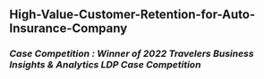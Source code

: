## High-Value-Customer-Retention-for-Auto-Insurance-Company

### _Case Competition : Winner of 2022 Travelers Business Insights & Analytics LDP Case Competition_



